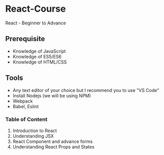 # React-Course
React - Beginner to Advance

## Prerequisite

- Knowledge of JavaScript
- Knowledge of ES5/ES6
- Knowledge of HTML/CSS

## Tools
- Any text editor of your choice but I recommend you to use "VS Code"
- Install Nodejs (we will be using NPM)
- Webpack
- Babel, Eslint

### Table of Content
1. Introduction to React
2. Understanding JSX
3. React Component and advance forms
4. Understanding React Props and States
